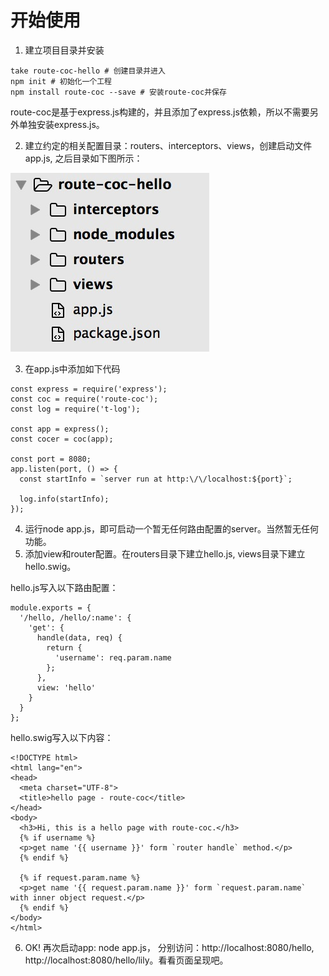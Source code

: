 # 开始使用
1. 建立项目目录并安装
```
take route-coc-hello # 创建目录并进入
npm init # 初始化一个工程
npm install route-coc --save # 安装route-coc并保存
```
route-coc是基于express.js构建的，并且添加了express.js依赖，所以不需要另外单独安装express.js。

2. 建立约定的相关配置目录：routers、interceptors、views，创建启动文件app.js, 之后目录如下图所示：

![项目目录](project-dir.png)

3. 在app.js中添加如下代码
```
const express = require('express');
const coc = require('route-coc');
const log = require('t-log');

const app = express();
const cocer = coc(app);

const port = 8080;
app.listen(port, () => {
  const startInfo = `server run at http:\/\/localhost:${port}`;

  log.info(startInfo);
});
```

4. 运行node app.js，即可启动一个暂无任何路由配置的server。当然暂无任何功能。
5. 添加view和router配置。在routers目录下建立hello.js, views目录下建立hello.swig。

hello.js写入以下路由配置：

```
module.exports = {
  '/hello, /hello/:name': {
    'get': {
      handle(data, req) {
        return {
          'username': req.param.name
        };
      },
      view: 'hello'
    }
  }
};
```
hello.swig写入以下内容：
```
<!DOCTYPE html>
<html lang="en">
<head>
  <meta charset="UTF-8">
  <title>hello page - route-coc</title>
</head>
<body>
  <h3>Hi, this is a hello page with route-coc.</h3>
  {% if username %}
  <p>get name '{{ username }}' form `router handle` method.</p>
  {% endif %}

  {% if request.param.name %}
  <p>get name '{{ request.param.name }}' form `request.param.name` with inner object request.</p>
  {% endif %}
</body>
</html>
```

6. OK! 再次启动app: node app.js，
分别访问：http://localhost:8080/hello, http://localhost:8080/hello/lily。看看页面呈现吧。 

